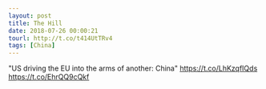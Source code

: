 ```yaml
---
layout: post
title: The Hill
date: 2018-07-26 00:00:21
tourl: http://t.co/t414UtTRv4
tags: [China]
---
```

"US driving the EU into the arms of another: China" https://t.co/LhKzqfIQds https://t.co/EhrQQ9cQkf